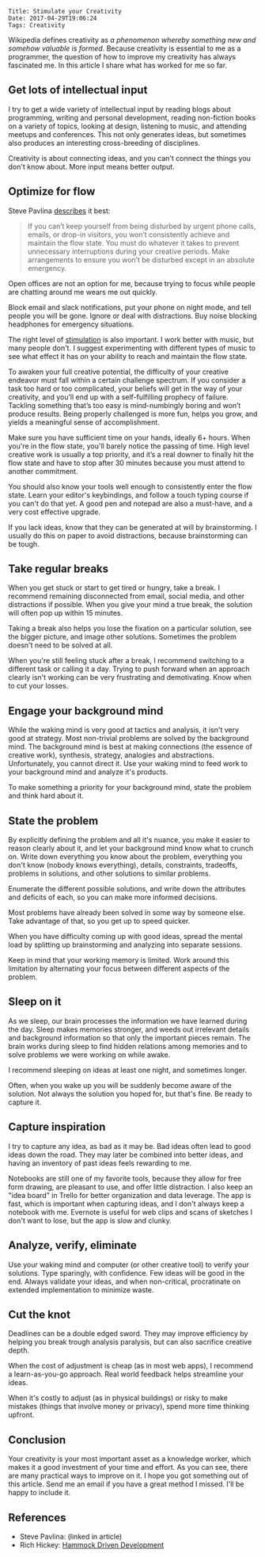     Title: Stimulate your Creativity
    Date: 2017-04-29T19:06:24
    Tags: Creativity

Wikipedia defines creativity as _a phenomenon whereby something new and somehow valuable is formed._
Because creativity is essential to me as a programmer, the question of how to improve my creativity has always fascinated me.
In this article I share what has worked for me so far.

<!-- more -->
## Get lots of intellectual input
I try to get a wide variety of intellectual input by reading blogs about programming, writing and personal development, reading non-fiction books on a variety of topics, looking at design, listening to music, and attending meetups and conferences. This not only generates ideas, but sometimes also produces an interesting cross-breeding of disciplines.

Creativity is about connecting ideas, and you can't connect the things you don't know about.
More input means better output.


## Optimize for flow

Steve Pavlina [describes](https://www.stevepavlina.com/blog/2007/01/7-rules-for-maximizing-your-creative-output/) it best: 

> If you can’t keep yourself from being disturbed by urgent phone calls, emails, or drop-in visitors, you won’t consistently achieve and maintain the flow state. You must do whatever it takes to prevent unnecessary interruptions during your creative periods. Make arrangements to ensure you won’t be disturbed except in an absolute emergency.

Open offices are not an option for me, because trying to focus while people are chatting around me wears me out quickly.

Block email and slack notifications, put your phone on night mode, and tell people you will be gone. Ignore or deal with distractions. Buy noise blocking headphones for emergency situations.

The right level of [stimulation](https://www.stevepavlina.com/blog/2014/12/stimulation/) is also important.
I work better with music, but many people don't. I suggest experimenting with different types of music to see what effect it has on your ability to reach and maintain the flow state.

To awaken your full creative potential, the difficulty of your creative endeavor must fall within a certain challenge spectrum. If you consider a task too hard or too complicated, your beliefs will get in the way of your creativity, and you’ll end up with a self-fulfilling prophecy of failure.  Tackling something that’s too easy is mind-numbingly boring and won’t produce results. Being properly challenged is more fun, helps you grow, and yields a meaningful sense of accomplishment.

Make sure you have sufficient time on your hands, ideally 6+ hours.
When you're in the flow state, you'll barely notice the passing of time.
High level creative work is usually a top priority, and it’s a real downer to finally hit the flow state and have to stop after 30 minutes because you must attend to another commitment. 

You should also know your tools well enough to consistently enter the flow state.
Learn your editor's keybindings, and follow a touch typing course if you can't do that yet.
A good pen and notepad are also a must-have, and a very cost effective upgrade.

If you lack ideas, know that they can be generated at will by brainstorming.
I usually do this on paper to avoid distractions, because brainstorming can be tough.


## Take regular breaks
When you get stuck or start to get tired or hungry, take a break.
I recommend remaining disconnected from email, social media, and other distractions if possible. When you give your mind a true break, the solution will often pop up within 15 minutes.

Taking a break also helps you lose the fixation on a particular solution, see the bigger picture, and image other solutions. Sometimes the problem doesn't need to be solved at all.

When you're still feeling stuck after a break, I recommend switching to a different task or calling it a day. Trying to push forward when an approach clearly isn't working can be very frustrating and demotivating. Know when to cut your losses.

## Engage your background mind
While the waking mind is very good at tactics and analysis, it isn't very good at strategy.
Most non-trivial problems are solved by the background mind. The background mind is best at making connections (the essence of creative work), synthesis, strategy, analogies and abstractions.
Unfortunately, you cannot direct it.
Use your waking mind to feed work to your background mind and analyze it's products.

To make something a priority for your background mind, state the problem and think hard about it.


## State the problem
By explicitly defining the problem and all it's nuance, you make it easier to reason clearly about it, and let your background mind know what to crunch on.
Write down everything you know about the problem, everything you don't know (nobody knows everything), details, constraints, tradeoffs, problems in solutions, and other solutions to similar problems.

Enumerate the different possible solutions, and write down the attributes and deficits of each, so you can make more informed decisions. 

Most problems have already been solved in some way by someone else.
Take advantage of that, so you get up to speed quicker.

When you have difficulty coming up with good ideas, spread the mental load by splitting up brainstorming and analyzing into separate sessions.

Keep in mind that your working memory is limited.
Work around this limitation by alternating your focus between different aspects of the problem.



## Sleep on it

As we sleep, our brain processes the information we have learned during the day.
Sleep makes memories stronger, and weeds out irrelevant details and background information so that only the important pieces remain. The brain works during sleep to find hidden relations among memories and to solve problems we were working on while awake.

I recommend sleeping on ideas at least one night, and sometimes longer.

Often, when you wake up you will be suddenly become aware of the solution.
Not always the solution you hoped for, but that's fine.
Be ready to capture it.



## Capture inspiration
I try to capture any idea, as bad as it may be.
Bad ideas often lead to good ideas down the road.
They may later be combined into better ideas, and having an inventory of past ideas feels rewarding to me.

Notebooks are still one of my favorite tools, because they allow for free form drawing, are pleasant to use, and offer little distraction.
I also keep an "idea board" in Trello for better organization and data leverage. The app is fast, which is important when capturing ideas, and I don't always keep a notebook with me.
Evernote is useful for web clips and scans of sketches I don't want to lose, but the app is slow and clunky.

## Analyze, verify, eliminate

Use your waking mind and computer (or other creative tool) to verify your solutions.
Type sparingly, with confidence.
Few ideas will be good in the end.
Always validate your ideas, and when non-critical, procratinate on extended implementation to minimize waste.


## Cut the knot

Deadlines can be a double edged sword.
They may improve efficiency by helping you break trough analysis paralysis, but can also sacrifice creative depth.

When the cost of adjustment is cheap (as in most web apps), I recommend a learn-as-you-go approach.
Real world feedback helps streamline your ideas.

When it's costly to adjust (as in physical buildings) or risky to make mistakes (things that involve money or privacy), spend more time thinking upfront.


## Conclusion
Your creativity is your most important asset as a knowledge worker, which makes it a good investment of your time and effort.
As you can see, there are many practical ways to improve on it.
I hope you got something out of this article. Send me an email if you have a great method I missed. I'll be happy to include it.


## References
- Steve Pavlina: (linked in article)
- Rich Hickey: [Hammock Driven Development](https://github.com/matthiasn/talk-transcripts/blob/master/Hickey_Rich/HammockDrivenDev.md)
